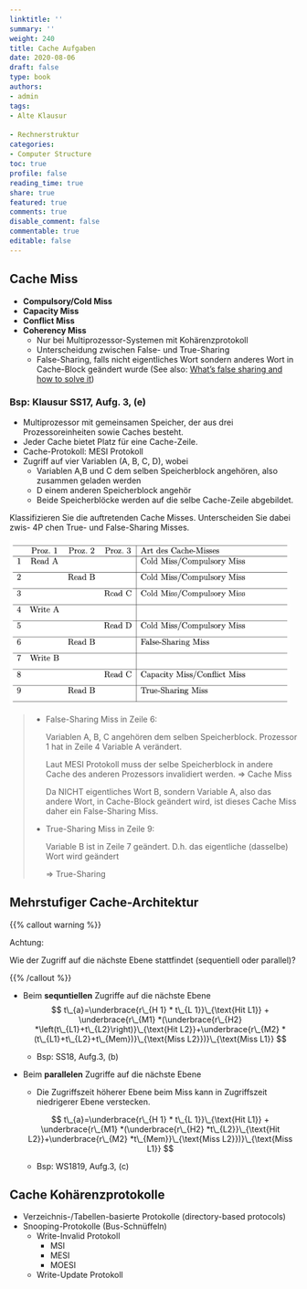 ```yaml
---
linktitle: ''
summary: ''
weight: 240
title: Cache Aufgaben
date: 2020-08-06
draft: false
type: book
authors:
- admin
tags:
- Alte Klausur

- Rechnerstruktur
categories:
- Computer Structure
toc: true
profile: false
reading_time: true
share: true
featured: true
comments: true
disable_comment: false
commentable: true
editable: false
---
```


## Cache Miss

- **Compulsory/Cold Miss**
- **Capacity Miss**
- **Conflict Miss**
- **Coherency Miss**
  - Nur bei Multiprozessor-Systemen mit Kohärenzprotokoll
  - Unterscheidung zwischen False- und True-Sharing
  - False-Sharing, falls nicht eigentliches Wort sondern anderes Wort in Cache-Block geändert wurde (See also: [What’s false sharing and how to solve it](https://medium.com/@genchilu/whats-false-sharing-and-how-to-solve-it-using-golang-as-example-ef978a305e10))

### Bsp: Klausur SS17, Aufg. 3, (e)

- Multiprozessor mit gemeinsamen Speicher, der aus drei Prozessoreinheiten sowie Caches besteht.
- Jeder Cache bietet Platz für eine Cache-Zeile. 
- Cache-Protokoll: MESI Protokoll
- Zugriff auf vier Variablen (A, B, C, D), wobei
  - Variablen A,B und C dem selben Speicherblock angehören, also zusammen geladen werden
  - D einem anderen Speicherblock angehör
  - Beide Speicherblöcke werden auf die selbe Cache-Zeile abgebildet.

Klassifizieren Sie die auftretenden Cache Misses. Unterscheiden Sie dabei zwis- 4P chen True- und False-Sharing Misses.

<img src="https://raw.githubusercontent.com/EckoTan0804/upic-repo/master/uPic/截屏2020-08-06%2023.40.02.png" alt="截屏2020-08-06 23.40.02" style="zoom:80%;" />

> - False-Sharing Miss in Zeile 6:
>
>   Variablen A, B, C angehören dem selben Speicherblock. Prozessor 1 hat in Zeile 4 Variable A verändert.
>
>   Laut MESI Protokoll muss der selbe Speicherblock in andere Cache des anderen Prozessors invalidiert werden. $\Rightarrow$ Cache Miss
>
>   Da NICHT eigentliches Wort B, sondern Variable A, also das andere Wort, in Cache-Block geändert wird, ist dieses Cache Miss daher ein False-Sharing Miss.
>
> - True-Sharing Miss in Zeile 9:
>
>   Variable B ist in Zeile 7 geändert. D.h. das eigentliche (dasselbe) Wort wird geändert
>
>   $\Rightarrow$ True-Sharing



## Mehrstufiger Cache-Architektur

{{% callout warning %}} 

Achtung:

Wie der Zugriff auf die nächste Ebene stattfindet (sequentiell oder parallel)?

{{% /callout %}}

- Beim **sequntiellen** Zugriffe auf die nächste Ebene
  $$
  t\_{a}=\underbrace{r\_{H 1} * t\_{L 1}}\_{\text{Hit L1}} + \underbrace{r\_{M1} *(\underbrace{r\_{H2} *\left(t\_{L1}+t\_{L2}\right)}\_{\text{Hit L2}}+\underbrace{r\_{M2} *(t\_{L1}+t\_{L2}+t\_{Mem})}\_{\text{Miss L2}})}\_{\text{Miss L1}}
  $$

  - Bsp: SS18, Aufg.3, (b)

- Beim **parallelen** Zugriffe auf die nächste Ebene

  - Die Zugriffszeit höherer Ebene beim Miss kann in Zugriffszeit niedrigerer Ebene verstecken.

  $$
  t\_{a}=\underbrace{r\_{H 1} * t\_{L 1}}\_{\text{Hit L1}} + \underbrace{r\_{M1} *(\underbrace{r\_{H2} *t\_{L2}}\_{\text{Hit L2}}+\underbrace{r\_{M2} *t\_{Mem}}\_{\text{Miss L2}})}\_{\text{Miss L1}}
  $$

  - Bsp: WS1819,  Aufg.3, (c)



## Cache Kohärenzprotokolle

- Verzeichnis-/Tabellen-basierte Protokolle (directory-based protocols)
- Snooping-Protokolle (Bus-Schnüffeln)
  - Write-Invalid Protokoll
    - MSI
    - MESI
    - MOESI
  - Write-Update Protokoll